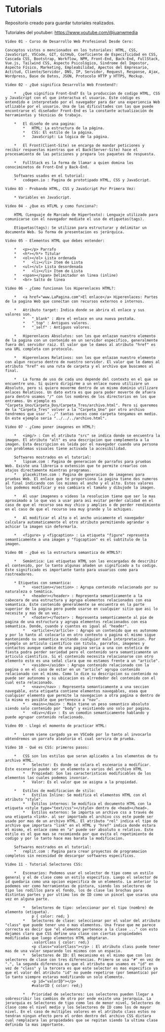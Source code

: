 # Tutorials
Repositorio creado para guardar tutoriales realizados.

Tutoriales del youtuber: https://www.youtube.com/@juanwmedia

    Video 01 - Curso de Desarrollo Web Profesional Desde Cero:

    Conceptos vistos o mencionados en los tutoriales: HTML, CSS, JavaScript, VSCode, GIT, GitHub, Coeficiente de Especificidad en CSS, Cascada CSS, Bootstrap, Workflow, NPM, Front-End, Back-End, FullStack, Vue.js, Tailwind CSS, Aspecto Psicológico, Sindrome del Impostor, Aspecto Físico, Marketing, Empleabilidad, Apectos del Empresario, Actitud, Cliente/Servidor, DNS, IP, Servidor, Request, Response, Ajax, Wordpress, Base de Datos, JSON, Protocolo HTTP y HTTPS, Mockup.

    Video 02 - ¿Qué significa Desarrollo Web Frontend?:
        
        *   ¿Que significa Front-End? Es la produccion de codigo HTML, CSS y JavaScript con el que interactua el usuario. Este código es entendido e interpretado por el navegador para dar una experiencia Web utlizable por el usuario. Una de las dificultades con las que puede encontrarse el diseñador Front-End es la constante actualización de herramientas y técnicas de trabajo.

        *   El diseño de una pagina:
            *   HTML: La estructura de la página.
            *   CSS: El estilo de la página.
            *   JavaScript: La lógica de la página.

        *   El Front(Client-Site) se encarga de mandar peticiones y recibir respuestas mientras que el Back(Server-Site) hace el procesamiento de las peticiones y prepara los paquetes de respuesta.

        *   FullStack es la forma de llamar a quien domina los conociminetos de Front-End y Back-End.

        Softwares usados en el tutorial: 
        *   codepen.io : Pagina de prototipado HTML, CSS y JavaScript.

    Video 03 - Probando HTML, CSS y JavaScript Por Primera Vez:

        * Variables en JavaScript.

    Video 04 - ¿Que es HTLML y como funciona?:

        HTML (Lenguaje de Marcado de Hipertexto): Lenguaje utilizado para comunicarse con el navegador mediate el uso de etiquetas(tags).

        Etiquetas(tags): Se utilizan para estructurar y delimitar un documento Web. Su forma de presentacion es jerárquica.
    
    Video 05 - Elementos HTML que debes entender:

        *   <p></p> Parrafo
        *   <h*></h*> Titular
        *   <ol></ol> Lista ordenada
            *   <li></li> Item de Lista
        *   <ul></ul> Lista desordenada
            *   <li></li> Item de Lista
        *   <span></span> Delimitador en linea (inline)
        *   <br> Salto de linea

    Video 06 - ¿Como funcionan los Hiperenlaces HTML?:

        *   <a href="www.LaPagina.com">El enlace</a> Hiperenlaces: Partes de la pagina Web que conectan con recursos externos o internos.
        
        *   Atributo target: Indica donde se abrira el enlace y sus valores son.
            *   "_blank" : Abre el enlace en una nueva pestaña.
            *   "_top" : Antiguos valores.
            *   "_self" : Antiguos valores.

        *   Hiperenlaces Absolutos: son los que enlazan nuestro elemento de la pagina con un contenido en un servidor especifico, generalmente fuera del servidor raiz. El valor que le damos al atributo "href" es una URL completa con protocolo.

        *   Hiperenlaces Relativos: son los que enlazan nuestro elemento con algun recurso dentro de nuestro servidor. El valor que le damos al atributo "href" es una ruta de carpeta y el archivo que buscamos al final.

        *   La forma de uso de cada uno depende del contexto en el que se encuentre uno. Si quiero dirigirme a un enlace nuevo utilizare un Absoluto, pero si quiero moverme dentro de un mismo dominio utilizare enlaces Relativos. Un dato extra es que para poder moverte de afuera para dentro usamos "/" con los nombres de los directorios en los que entramos. Un ejemplo es "Carpeta_Uno/Carpeta_Dos/Carpeta_Tres/archivo.html". Pero si queremos de la "Carpeta_Tres" volver a la "Carpeta_Uno" por otro archivo tendremos que usar "../" tantas veces como carpeta tengamos en medio. En este ejemplo seria "../../../archivo.html".

    Video 07 - ¿Como poner imagenes en HTML?:

        *   <img/> : Con el atributo "src" se indica donde se encuentra la imagen. El atributo "alt" es una descripcion que complementa a la imagen. Esta descripcion es leida por el navegador cuando una persona con problemas visuales tiene activada la accesibilidad.

        Softwares mostrados en el tutorial:
        *   lipsum.com : Pagina de generacion de parrafos para pruebas Web. Existe una libreria o extensión que te permite crearlos con atajos directamente mientras programas.
        *   placekitten.com : Pagina de generacion de imagenes para pruebas Web. El enlace que te proporsiona la pagina tiene dos numeros al final indicando con los mismos el ancho y el alto. Estos valores los podemos modificar y eso cambiara el tamaño y dibujode la imagen.

        *   Al usar imagenes o videos la resolucion tiene que ser lo mas aproximado a lo que vas a usar para asi evitar perder calidad en el caso de que el recurso sea muy chico y amplies o de perder rendimiento en el caso de que el recurso sea muy grande y lo achiques.

        *   Al modificar el alto o el ancho unicamente el navegador calculara automaticamente el otro atributo permitiendo agrandar o achicar la imagen sin deformarla.

        *   <figure> y <figcaption> : La etiqueta "figure" representa semanticamente a una imagen y "figcaption" es el subtitulo de la imagen.

    Video 08 - ¿Qué es la estructura semantica de HTML5?:

        *   Semántica: Las etiquetas HTML son las encargadas de describir el contenido, por lo tanto algunas añaden un significado a tu codigo. Este significado es importante tanto para usuarios como para rastreadores.

        * Etiquetas con semantica:
            *   <section></section> : Agrupa contenido relacionado por su naturaleza o temática.
            *   <header></header> : Representa semanticamente a la cabecera de una estructura y agrupa elementos relacionados con esa semantica. Este contenido generalmente se encuentra en la parte superior de la pagina pero puede usarse en cualquier sitio que asi lo necesite y mas de un vez.
            *   <footer></footer> : Representa semanticamente al pie de pagina de una estructura y agrupa elementos relacionados con esa semantica. Donde, cuando y cuantos es igual al "header".
            *   <article></article> : Agrupo un contenido que es autonomo y por lo tanto al colocarlo en otro contexto o pagina el mismo sigue manteniendo su semantica evitando cualquier mala interpretacion. Por ejemplo un articulo cientifico con titulo, parrafos, imagenes y contactos aunque cambie de una pagina seria a una con estetica de fiesta podra perder seriedad pero el contenido sera semanticamente un articulo cientifico. Si el contenido necesita relacionarse con otro elemento esto es una señal clara que no estamos frente a un "article".
            *   <aside></aside> : Agrupa contenido relacionado con la pagina o en el caso de estar en un "article" agrupa contenido relacionado con el mismo. Como lo dice su descripcion su contenido no puede ser autonomo y su ubicacion es alrrededor del contenido con el cual esta relacionado.
            *   <nav></nav> : Representa semanticamente a una seccion navegable, esta etiqueta contiene elementos navegables, osea que cualquier elemento que permite la navegacion a otra pagina o dentro de la misma es posible que pertenezca a "nav".
            *   <main></main> : Main tiene un peso semantico absoluto siendo solo contenido por "body" y existiendo uno solo por pagina.
            *   <div></div> : Es un comodin semanticamente hablando y puede agrupar contenido relacionado.

    Video 09 - Llegó el momento de practicar HTML:

        *   Lorem viene cargado ya en VSCode por lo tanto al invocarlo obtendremos un parrafo aleatorio el cual servira de prueba.
    
    Video 10 - Qué es CSS: primeros pasos:

        *   CSS son los estilos que seran aplicados a los elementos de tu archivo HTML.
            *   Selector: Es donde se colara el escenario a modificar. Este escenario puede ser un elemento o varios del archivo HTML
            *   Propiedad: Son las caracteristicas modificables de los elementos las cuales podemos invorcar.
            *   Valor: Es el valor que se asigna a la propiedad.
        
        *   Estilos de modificacion de stilo:
            *   Estilos Inline: Se modifica el elementos HTML con el atributo "style".
            *   Estilos internos: Se modifica el documento HTML con la etiqueta <style type="text/css"></style> dentro de <head></head>.
            *   Estilos externos: Se importa un archivo css a través de una etiqueta <link>. al ser importado el archivo css este puede ser usado por mas de un archivo HTML. El atributo "rel" indica el tipo de archivo que importara "link" en el HTML y "href" indica donde estara el mismo, el enlace como en "a" puede ser absoluto o relativo. Este estilo es el que mas se recomienda por que evita el repetimiento de codigo y por lo tanto hace mas barata la modificacion.

        Softwares mostrados en el tutorial:
        *   replit.com : Pagina para crear proyectos de programacion completos sin necesidad de descargar softwares especificos.

    Video 11 - Tutorial Selectores CSS:

        *   Escenarios: Podemos usar el selector de tipo como un estilo general y el de clase como un estilo especifico. Luego el selector de id quedaria como una opcion especifica de un elemento. Lo anterior lo podemos ver como herramientas de pintura, siendo los selectores de tipo los rodillos para el fondo, los de clase las brochas para distintas partes y por ultimo los de ID como un pincel que usaras una vez en alguna parte.
            
            *   Selectores de tipo: seleccionar por el tipo (nombre) de elemento (etiqueta).
                p { color: red; }
            *   Selectores de clase: seleccionar por el valor del atributo "class" que puede tener uno o mas elementos. Una frase que me parece correcta es decir que "el elemento pertenece a la clase ..." con esto dejamos claro que CSS define una clase con ciertas propiedades modificadas que luego elementos HTML adoptaran.
                .valorClass { color: red;}
                <p class="valorClass"></p> : El atributo class puede tener mas de una valor separando los mismos con un espacio.
            *   Selectores de ID: El mecanismo es el mismo que con los selectores de clase con tres diferencias. Primero se usa "#" en vez de ".", la segunda diferencia es que el atributo que usamos es "id" en vez de "class" y la tercera es que este selector es mas especifico ya que el valor del atributo "id" no puede repetirse (por Semantica) por lo tanto siempre estaras modificando un solo elemento.
                <p id="valorID"></p>
                #valorID { color: red;}

            *   Prioridad de selectores: Los selectores pueden llegar a sobrescribir los cambios de otro por ende existe una jerarquia. La jerarquia es Selectores de tipo como los de menor nivel, Selectores de clase como el nivel medio y los Selectores de ID como los de mayor nivel. En el caso de multiples valores en el atributo class estos no tendran ningun efecto pero el orden dentro del archivo CSS dictara cual remplazara las propiedades que se repitan siendo la ultima clase definida la mas importante.
    

